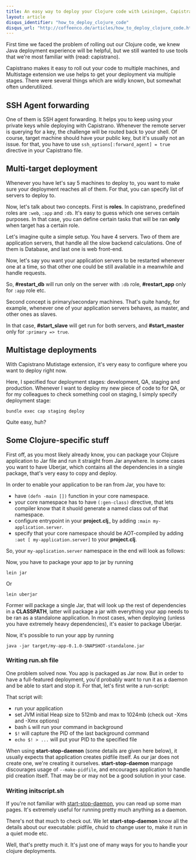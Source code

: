 ```yaml
---
title: An easy way to deploy your Clojure code with Leiningen, Capistrano and some Shell scripts.
layout: article
disqus_identifier: "how_to_deploy_clojure_code"
disqus_url: "http://coffeenco.de/articles/how_to_deploy_clojure_code.html"
---
```


First time we faced the problem of rolling out our Clojure code, we knew Java deployment experience will be helpful, but
we still wanted to use tools that we're most familiar with (read: capistrano).

Capistrano makes it easy to roll out your code to multiple machines, and Multistage extension we use helps to get your deployment
via multiple stages. There were several things which are widly known, but somewhat often underutilized.

## SSH Agent forwarding

One of them is SSH agent forwarding. It helps you to keep using your private keys while deploying with Capistrano. Whenever
the remote server is querying for a key, the challenge will be routed back to your shell. Of course, target machine should have
your public key, but it's usually not an issue. for that, you have to use ```ssh_options[:forward_agent] = true``` directive in
your Capistrano file.

## Multi-target deployment

Whenever you have let's say 5 machines to deploy to, you want to make sure your deployment reaches all of them. For that, you
can specify list of servers to deploy to.

Now, let's talk about two concepts. First is __roles__. In capistrano, predefined roles are ```:web```, ```:app``` and ```:db```.
It's easy to guess which one serves certain purposes. In that case, you can define certain tasks that will be ran __only__
when target has a certain role.

Let's imagine quite a simple setup. You have 4 servers. Two of them are application servers, that handle all the slow backend
calculations. One of them is Database, and last one is web front-end.

<script src="https://gist.github.com/2667797.js?file=server_spec.rb"></script>

Now, let's say you want your application servers to be restarted whenever one at a time, so that other one could be still available
in a meanwhile and handle requests.

<script src="https://gist.github.com/2667797.js?file=tasks_spec.rb"></script>

So, __#restart_db__ will run only on the server with ```:db``` role, __#restart_app__ only for ```:app``` role etc.

Second concept is primary/secondary machines. That's quite handy, for example, whenever one of your application servers behaves,
as master, and other ones as slaves.

<script src="https://gist.github.com/2667797.js?file=task_spec_2.rb"></script>

<script src="https://gist.github.com/2667797.js?file=task_spec_3.rb"></script>

In that case, __#start_slave__ will get run for both servers, and __#start_master__ only for ```:primary => true```.


## Multistage deployments

With Capistrano Mutistage extension, it's very easy to configure where you want to deploy right now.

<script src="https://gist.github.com/2667797.js?file=multistage_deployments_1.rb"></script>

Here, I specified four deployment stages: development, QA, staging and production. Whenever I want to deploy my new piece of code to
for QA, or for my colleagues to check something cool on staging, I simply specify deployment stage:

```
bundle exec cap staging deploy
```

Quite easy, huh?

## Some Clojure-specific stuff

First off, as you most likely already know, you can package your Clojure application to Jar file and run it straight from Jar anywhere.
In some cases you want to have Uberjar, which contains all the dependencies in a single package, that's very easy to copy and deploy.

In order to enable your application to be ran from Jar, you have to:

  * have ```(defn -main [])``` function in your core namespace.
  * your core namespace has to have ```(:gen-class)``` directive, that lets compiler know that it shuold generate a named class out of that namespace.
  * configure entrypoint in your __project.clj___ by adding ```:main my-application.server```.
  * specify that your core namespace should be AOT-compiled by adding ```:aot [ my-application.server]``` to your __project.clj__.

So, your ```my-application.server``` namespace in the end will look as follows:

<script src="https://gist.github.com/2667797.js?file=server.clj"></script>

Now, you have to package your app to jar by running

```
lein jar
```

Or

```
lein uberjar
```

Former will package a single Jar, that will look up the rest of dependencies in a __CLASSPATH__, latter will package a jar with everything
your app needs to be ran as a standalone application. In most cases, when deploying (unless you have extremely heavy dependencies), it's
easier to package Uberjar.

Now, it's possible to run your app by running

```
java -jar target/my-app-0.1.0-SNAPSHOT-standalone.jar
```

### Writing run.sh file

One problem solved now. You app is packaged as Jar now. But in order to have a full-featured deployment, you'd probably want to run it
as a daemon and be able to start and stop it. For that, let's first write a run-script:

<script src="https://gist.github.com/2667797.js?file=run.sh"></script>

That script will:

  * run your application
  * set JVM initial Heap size to 512mb and max to 1024mb (check out -Xms and -Xmx options)
  * bash ```&``` will run your command in background
  * ```$!``` will capture the PID of the last background command
  * ```echo $! > ...``` will put your PID to the specified file

When using __start-stop-daemon__ (some details are given here below), it usually expects that application creates pidfile itself.
As our jar does not create one, we're creating it ourselves. __start-stop-daemon__ manpage discourages usage of ```--make-pidfile```,
and encourages application to handle pid creation itself. That may be or may not be a good solution in your case.

### Writing initscript.sh

If you're not familiar with [start-stop-daemon](http://manpages.ubuntu.com/manpages/dapper/en/man8/start-stop-daemon.8.html), you can read
up some man pages. It's extremely useful for running pretty much anything as a daemon.

There's not that much to check out. We let __start-stop-daemon__ know all the details about our executable: pidfile, chuid to change user
to, make it run in a quiet mode etc.

<script src="https://gist.github.com/2667797.js?file=initscript.sh"></script>

Well, that's pretty much it. It's just one of many ways for you to handle your clojure deployments.
